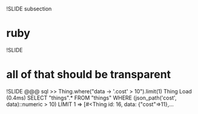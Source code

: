 !SLIDE subsection
# ruby

!SLIDE
# all of that should be transparent


!SLIDE
    @@@ sql
    >> Thing.where("data -> '.cost' > 10").limit(1)
      Thing Load (0.4ms)
      SELECT "things".*
      FROM "things" WHERE
       (json_path('cost', data)::numeric > 10)
      LIMIT 1
    => [#<Thing id: 16, data: {"cost"=>11},…



